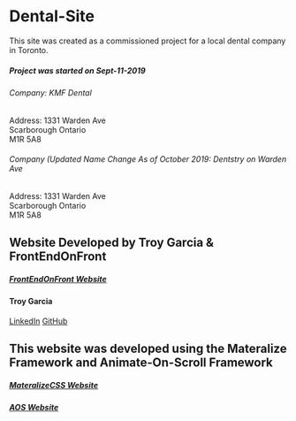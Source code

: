 # Dental-Site
This site was created as a commissioned project for a local dental company in Toronto.

##### Project was started on Sept-11-2019

###### Company: KMF Dental
Address: 1331 Warden Ave  
Scarborough Ontario  
M1R 5A8  

###### Company (Updated Name Change As of October 2019: Dentstry on Warden Ave
Address: 1331 Warden Ave  
Scarborough Ontario  
M1R 5A8  

## Website Developed by Troy Garcia & FrontEndOnFront
##### [FrontEndOnFront Website](https://frontendonfront.com/)
#### Troy Garcia
[LinkedIn](www.linkedin.com/in/garciat427)
[GitHub](https://github.com/Garciat427/)


## This website was developed using the Materalize Framework and Animate-On-Scroll Framework
##### [MateralizeCSS Website](https://materializecss.com/)
##### [AOS Website](https://michalsnik.github.io/aos/)

